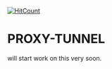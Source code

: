 [![HitCount](http://hits.dwyl.io/D-E-F-E-A-T/PROXY-TUNNEL.svg)](http://hits.dwyl.io/D-E-F-E-A-T/PROXY-TUNNEL)

# PROXY-TUNNEL
will start work on this very soon.

